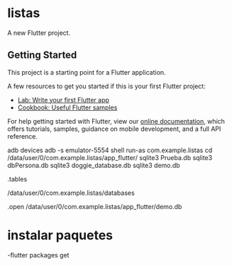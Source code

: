 # listas

A new Flutter project.

## Getting Started

This project is a starting point for a Flutter application.

A few resources to get you started if this is your first Flutter project:

- [Lab: Write your first Flutter app](https://flutter.dev/docs/get-started/codelab)
- [Cookbook: Useful Flutter samples](https://flutter.dev/docs/cookbook)

For help getting started with Flutter, view our
[online documentation](https://flutter.dev/docs), which offers tutorials,
samples, guidance on mobile development, and a full API reference.


adb devices
adb -s emulator-5554 shell
run-as com.example.listas
cd /data/user/0/com.example.listas/app_flutter/
sqlite3 Prueba.db
sqlite3 dbPersona.db
sqlite3 doggie_database.db
sqlite3 demo.db

.tables

/data/user/0/com.example.listas/databases

.open /data/user/0/com.example.listas/app_flutter/demo.db


# instalar paquetes
-flutter packages get